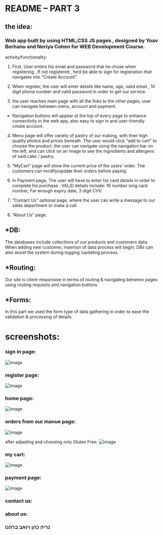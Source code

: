 

# README – PART 3
## the idea:
### Web app built by using HTML,CSS JS pages , designed by Yoav Berhanu and Neriya Cohen for WEB Development Course.
activity/functionality:
1)	First, User enters his email and password that he chose when registering , If not registered , he’d be able to sign for registration that navigates into “Create Account”.
   
2)	When register, the user will enter details like name,  age, valid email , 10 digit phone number and valid password in order to get our service.
   
3)	the user reaches main page with all the links to the other pages, user can navigate between menu, account and payment.
* Navigation buttons will appear at the top of every page to enhance connectivity in the web app, also easy to sign in and user-friendly create account.
  
4)	Menu page will offer variety of pastry of our making, with their high quality photos and prices beneath. The user would click “add to cart” to choose the product.
   the user can navigate using the navigation bar on hte left, and can click on an image to see the Ingredients and allergens of said cake / pastry.
   
5)	“MyCart” page will show the current price of the users’ order. The customers can modify/update their orders before paying.
   
6)	In Payment page, The user will have to enter his card details in order to complete his purchase . VALID details include: 16 number long card number, Far enough expiry date, 3 digit CVV.
   
7)	”Contact Us” optional page, where the user can write a message to our sales department or make a call.

8) ”About Us” page.

## *DB: 
The databases include collections of our products and customers data. When adding new customer, insertion of data process will begin. DBs can also assist the system during logging /updating process.  

## *Routing:
Our site is client-responsive in terms of routing & navigating between pages using routing requests and navigation buttons.

## *Forms: 
In this part we used the form type of data gathering in order to ease the validation & processing of details.

# screenshots:
### sign in page:
![image](https://github.com/neriya-hub/Group-8-part-C/assets/135694507/f2d7953e-aec4-44ea-89f4-330b4c8a293e)

### register page:
![image](https://github.com/neriya-hub/Group-8-part-C/assets/135694507/f4096223-a60a-4dbe-9816-6f22c81af251)

### home page:
![image](https://github.com/neriya-hub/Group-8-part-C/assets/135694507/9951eb09-e058-4ae3-9bf0-bf27d2f739b9)

### orders from our manue page:
![image](https://github.com/neriya-hub/Group-8-part-C/assets/135694507/46770b1a-e1b8-40dd-9b18-a136b16a6d51)

after adjasting and choosing only Gluten Free:
![image](https://github.com/neriya-hub/Group-8-part-C/assets/135694507/abdfe156-535b-4885-9a82-6b3d964da8db)


### my cart:
![image](https://github.com/neriya-hub/Group-8-part-C/assets/135694507/58bd1259-67b0-40f1-b14f-90881ed21091)


### payment page:
![image](https://github.com/neriya-hub/Group-8-part-C/assets/135694507/44970b8b-7ca8-4029-bec4-c6d93397b926)



### contact us:


### about us:

### נריה כהן ויואב ברהנו
